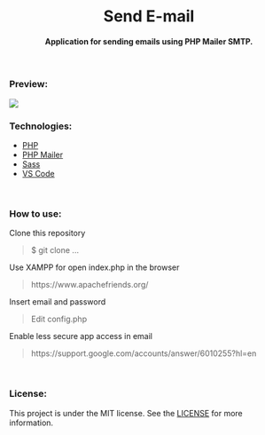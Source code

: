 <h1 align="center"> Send E-mail </h1> 

<h4 align="center"> Application for sending emails using PHP Mailer SMTP. </h4>

<br>

<h3> Preview: </h3>
<img src="https://github.com/gabrielmaciel7/send-mail-php/blob/master/send-mail.gif" />

<br>

<h3> Technologies: </h3>

<ul>
<li><a href="https://www.php.net/">PHP</a></li>
<li><a href="https://github.com/PHPMailer/PHPMailer">PHP Mailer</a></li>
<li><a href="https://sass-lang.com/">Sass</a></li>
<li><a href="https://code.visualstudio.com/">VS Code</a></li>
</ul>

<br>

<h3> How to use: </h3>

<p> Clone this repository </p>
<blockquote>$ git clone ...</blockquote>
<p> Use XAMPP for open index.php in the browser </p>
<blockquote>https://www.apachefriends.org/</blockquote>
<p> Insert email and password </p>
<blockquote>Edit config.php</blockquote>
<p> Enable less secure app access in email </p>
<blockquote>https://support.google.com/accounts/answer/6010255?hl=en</blockquote>

<br>

<h3> License: </h3>

<p>This project is under the MIT license. See the 
<a href="https://github.com/gabrielmaciel7/send-mail-php/blob/master/LICENSE">LICENSE</a> 
for more information.</p>
